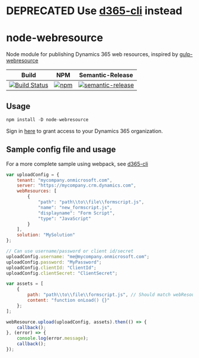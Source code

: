 # DEPRECATED Use [d365-cli](https://github.com/derekfinlinson/d365-cli) instead #

# node-webresource
Node module for publishing Dynamics 365 web resources, inspired by [gulp-webresource](https://github.com/davidyack/gulp-webresource)

|Build|NPM|Semantic-Release|
|-----|---|----------------|
|[![Build Status](https://derekfinlinson.visualstudio.com/GitHub/_apis/build/status/derekfinlinson.node-webresource)](https://derekfinlinson.visualstudio.com/GitHub/_build/latest?definitionId=4)|[![npm](https://img.shields.io/npm/v/node-webresource.svg?style=flat-square)](https://www.npmjs.com/package/node-webresource)|[![semantic-release](https://img.shields.io/badge/%20%20%F0%9F%93%A6%F0%9F%9A%80-semantic--release-e10079.svg?style=flat-square)](https://github.com/semantic-release/semantic-release)|

## Usage

```javascript
npm install -D node-webresource
```

Sign in [here](https://login.microsoftonline.com/common/oauth2/authorize?%20response_type=code&client_id=c67c746f-9745-46eb-83bb-5742263736b7&redirect_uri=https://github.com/derekfinlinson/node-webresource) to grant access to your Dynamics 365 organization.

## Sample config file and usage

For a more complete sample using webpack, see [d365-cli](https://github.com/derekfinlinson/d365-cli/blob/master/src/commands/create/templates/webresource/webpack.config.js)

```javascript
var uploadConfig = {
    tenant: "mycompany.onmicrosoft.com",
    server: "https://mycompany.crm.dynamics.com",
    webResources: [
        {
            "path": "path\\to\\file\\formscript.js",
            "name": "new_formscript.js",
            "displayname": "Form Script",
            "type": "JavaScript"
        }
    ],
    solution: "MySolution"
};

// Can use username/password or client id/secret
uploadConfig.username: "me@mycompany.onmicrosoft.com";
uploadConfig.password: "MyPassword";
uploadConfig.clientId: "ClientId";
uploadConfig.clientSecret: "ClientSecret";

var assets = [
    {
        path: "path\\to\\file\\formscript.js", // Should match webResources path
        content: "function onLoad() {}"
    };
];

webResource.upload(uploadConfig, assets).then(() => {
    callback();
}, (error) => {
    console.log(error.message);
    callback();
});
```
